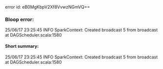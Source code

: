 error id: eB0MgKbpV2Xf8VvwzNGmVQ==
### Bloop error:

25/06/17 23:25:45 INFO SparkContext: Created broadcast 5 from broadcast at DAGScheduler.scala:1580
#### Short summary: 

25/06/17 23:25:45 INFO SparkContext: Created broadcast 5 from broadcast at DAGScheduler.scala:1580